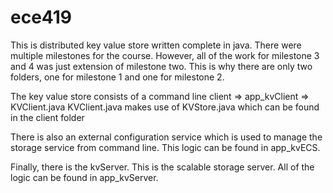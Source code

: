 # ece419
This is distributed key value store written complete in java. There were multiple milestones for the course. However, all of the work for milestone 3 and 4 was just extension of milestone two. This is why there are only two folders, one for milestone 1 and one for milestone 2.

The key value store consists of a command line client => app_kvClient => KVClient.java
KVClient.java makes use of KVStore.java which can be found in the client folder

There is also an external configuration service which is used to manage the storage service from command line. This logic can be found in app_kvECS.

Finally, there is the kvServer. This is the scalable storage server. All of the logic can be found in app_kvServer.
